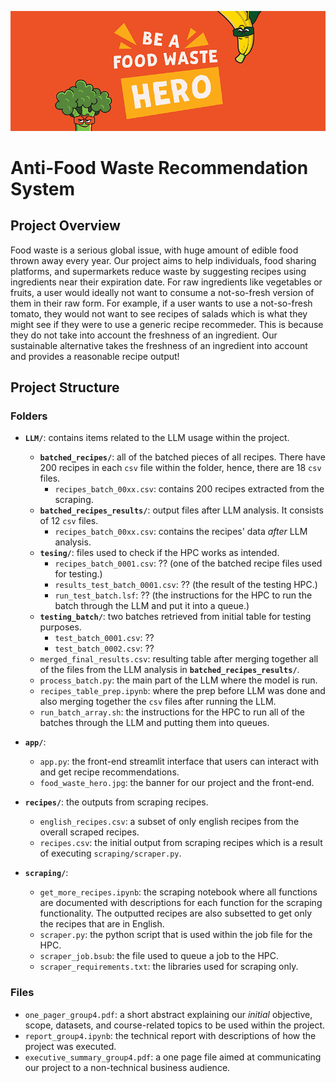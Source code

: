 ![Alt text](app/food_waste_hero.jpg?raw=true "Title")

# Anti-Food Waste Recommendation System

## Project Overview

Food waste is a serious global issue, with huge amount of edible food thrown away every year. Our project aims to help individuals, food sharing platforms, and supermarkets reduce waste by suggesting recipes using ingredients near their expiration date. For raw ingredients like vegetables or fruits, a user would ideally not want to consume a not-so-fresh version of them in their raw form. For example, if a user wants to use a not-so-fresh tomato, they would not want to see recipes of salads which is what they might see if they were to use a generic recipe recommeder. This is because they do not take into account the freshness of an ingredient. Our sustainable alternative takes the freshness of an ingredient into account and provides a reasonable recipe output!

## Project Structure

### Folders

- **`LLM/`**: contains items related to the LLM usage within the project.
  - **`batched_recipes/`**: all of the batched pieces of all recipes. There have 200 recipes in each `csv` file within the folder, hence, there are 18 `csv` files.
    - `recipes_batch_00xx.csv`: contains 200 recipes extracted from the scraping.
  - **`batched_recipes_results/`**: output files after LLM analysis. It consists of 12 `csv` files.
    - `recipes_batch_00xx.csv`: contains the recipes' data *after* LLM analysis.
  - **`tesing/`**: files used to check if the HPC works as intended.
    - `recipes_batch_0001.csv`: ?? (one of the batched recipe files used for testing.)
    - `results_test_batch_0001.csv`: ?? (the result of the testing HPC.)
    - `run_test_batch.lsf`: ?? (the instructions for the HPC to run the batch through the LLM and put it into a queue.)
  - **`testing_batch/`**:  two batches retrieved from initial table for testing purposes.
    - `test_batch_0001.csv`: ??
    - `test_batch_0002.csv`: ??
  - `merged_final_results.csv`: resulting table after merging together all of the files from the LLM analysis in **`batched_recipes_results/`**.
  - `process_batch.py`: the main part of the LLM where the model is run.
  - `recipes_table_prep.ipynb`: where the prep before LLM was done and also merging together the `csv` files after running the LLM.
  - `run_batch_array.sh`: the instructions for the HPC to run all of the batches through the LLM and putting them into queues.
  
- **`app/`**:
  - `app.py`: the front-end streamlit interface that users can interact with and get recipe recommendations.
  - `food_waste_hero.jpg`: the banner for our project and the front-end.
  
- **`recipes/`**: the outputs from scraping recipes.
    - `english_recipes.csv`: a subset of only english recipes from the overall scraped recipes.
    - `recipes.csv`: the initial output from scraping recipes which is a result of executing `scraping/scraper.py`.

- **`scraping/`**:
  - `get_more_recipes.ipynb`: the scraping notebook where all functions are documented with descriptions for each function for the scraping functionality. The outputted recipes are also subsetted to get only the recipes that are in English.
  - `scraper.py`: the python script that is used within the job file for the HPC.
  - `scraper_job.bsub`: the file used to queue a job to the HPC.
  - `scraper_requirements.txt`: the libraries used for scraping only.

### Files
- `one_pager_group4.pdf`: a short abstract explaining our *initial* objective, scope, datasets, and course-related topics to be used within the project.
- `report_group4.ipynb`: the technical report with descriptions of how the project was executed.
- `executive_summary_group4.pdf`: a one page file aimed at communicating our project to a non-technical business audience.
